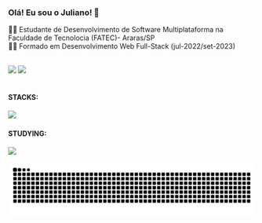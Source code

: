 ### Olá! Eu sou o Juliano! 👋

👨‍💻 Estudante de Desenvolvimento de Software Multiplataforma na Faculdade de Tecnolocia (FATEC)- Araras/SP
<br>
👨‍💻 Formado em Desenvolvimento Web Full-Stack (jul-2022/set-2023)
<br>
<br>

<div>
  <img height="200em" src="https://github-readme-stats.vercel.app/api?username=julianosantosdev&count_private=true&show_icons=true&theme=transparent&hide=stars&show=prs_merged,prs_merged_percentage&rank_icon=github&">
  <img height="200em" src="https://github-readme-stats.vercel.app/api/top-langs/?username=julianosantosdev&langs_count=8&hide_progress=true&theme=transparent">
</div>

<br>

#### STACKS:
<img src="https://skillicons.dev/icons?i=html,css,js,ts,react,php,python,django,express,nodejs,nestjs,prisma,mysql,git,linux,mint,debian,windows&perline=6" />


#### STUDYING:
<img src="https://skillicons.dev/icons?i=cpp,mongodb,java&perline=9" />

![snake gif](https://github.com/julianosantosdev/julianosantosdev/blob/output/github-contribution-grid-snake.svg)

<!--
**julianosantosdev/julianosantosdev** is a ✨ _special_ ✨ repository because its `README.md` (this file) appears on your GitHub profile.

Here are some ideas to get you started:

- 🔭 I’m currently working on ...
- 🌱 I’m currently learning ...
- 👯 I’m looking to collaborate on ...
- 🤔 I’m looking for help with ...
- 💬 Ask me about ...
- 📫 How to reach me: ...
- 😄 Pronouns: ...
- ⚡ Fun fact: ...
-->
